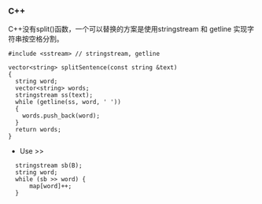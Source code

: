 
### C++

C++没有split()函数，一个可以替换的方案是使用stringstream 和 getline 实现字符串按空格分割。

```
#include <sstream> // stringstream, getline

vector<string> splitSentence(const string &text)
{
  string word;
  vector<string> words;
  stringstream ss(text);
  while (getline(ss, word, ' '))
  {
    words.push_back(word);
  }
  return words;
}
```
- Use >>
```
  stringstream sb(B);
  string word;
  while (sb >> word) {
      map[word]++;
  }
```